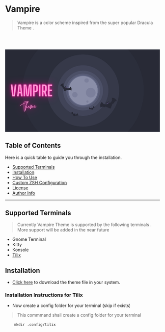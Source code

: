# Vampire 
> Vampire is a color scheme inspired from the super popular Dracula Theme . 
<br>
<br/>

![Project Banner](./Images/Banner.png)

## Table of Contents
Here is a quick table to guide you through the installation.

- [Supported Terminals](#Supported-Terminals)
- [Installation](#Installation)
- [How To Use](#How-To-Use)
- [Custom ZSH Configuration](#Custom-ZSH-Configuration)
- [License](#license)
- [Author Info](#author-info)

---
## Supported Terminals 
> Currently Vampire Theme is supported by the following terminals . More support will be added in the near future
* Gnome Terminal
* Kitty
* Konsole
* [Tilix](Installation-Instructions-for-Tilix)



## Installation
<p>
  
* [Click here](https://github.com/BiswasJishnu/Vampire-Terminal-Theme/releases/download/v0.1/Vampire.json) to download the theme file in your system.
<p/>



### Installation Instructions for Tilix
* Now create a config folder for your terminal (skip if exists)
> This commmand shall create a config folder for your terminal 
```html
    mkdir .config/tilix
```
